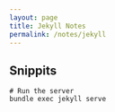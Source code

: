 ```yaml
---
layout: page
title: Jekyll Notes
permalink: /notes/jekyll
---
```


## Snippits
```shell
# Run the server
bundle exec jekyll serve
```